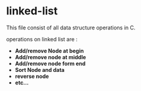 # linked-list
This file consist of all data structure operations in C.

operations on linked  list are :
  <ul>
  <li> <b> Add/remove  Node at begin </b> </li>
  <li><b> Add/remove  node at middle </b> </li>
  <li> <b> Add/remove node form end  </b> </li>
  <li><b> Sort Node and data  </b> </li>
  <li> <b> reverse node  </b> </li>
  <li><b> etc...  </b> </li>
</ul>
